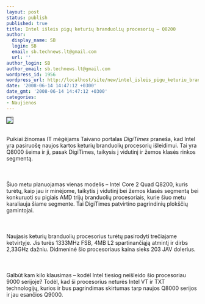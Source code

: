 ```yaml
---
layout: post
status: publish
published: true
title: Intel išleis pigų keturių branduolių procesorių – Q8200
author:
  display_name: SB
  login: SB
  email: sb.technews.lt@gmail.com
  url: ''
author_login: SB
author_email: sb.technews.lt@gmail.com
wordpress_id: 1956
wordpress_url: http://localhost/site/new/intel_isleis_pigu_keturiu_branduoliu_procesoriu_-_q8200/
date: '2008-06-14 14:47:12 +0300'
date_gmt: '2008-06-14 14:47:12 +0300'
categories:
- Naujienos
---
```

<div class="imgright"><img src="http://tbn0.google.com/images?q=tbn:_TZqZVPnujV_gM:http://www.helpmicros.com.br/loja/images/core2_quad_logo.jpg" border="1"></div>
<p><br>Puikiai žinomas IT mėgėjams Taivano portalas <i>DigiTimes</i> praneša, kad Intel yra pasiruošę naujos kartos keturių branduolių procesorių išleidimui. Tai yra Q8000 šeima ir ji, pasak DigiTimes, taikysis į vidutinį ir žemos klasės rinkos segmentą.<br />
<br><br />
<br>Šiuo metu planuojamas vienas modelis – Intel Core 2 Quad Q8200, kuris turėtų, kaip jau ir minėjome, taikytis į vidutinį bei žemos klasės segmentą bei konkuruoti su pigiais AMD trijų branduolių procesoriais, kurie šiuo metu karaliauja šiame segmente. Tai DigiTimes patvirtino pagrindinių plokščių gamintojai.<br />
<br><br />
<br>Naujasis keturių branduolių procesorius turėtų pasirodyti trečiajame ketvirtyje. Jis turės 1333MHz FSB, 4MB L2 spartinančiąją atmintį ir dirbs 2,33GHz dažniu. Didmeninė šio procesoriaus kaina sieks 203 JAV dolerius.<br />
<br><br />
<br>Galbūt kam kilo klausimas – kodėl Intel tiesiog neišleido šio procesoriau 9000 serijoje? Todėl, kad ši procesorius neturės Intel VT ir TXT technologijų, kurios ir bus pagrindimas skirtumas tarp naujos Q8000 serijos ir jau esančios Q9000.<br />
<br><br />
<br></p>
